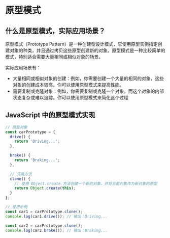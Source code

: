 # 原型模式

## 什么是原型模式，实际应用场景？

原型模式（Prototype Pattern）是一种创建型设计模式，它使用原型实例指定创建对象的种类，并且通过拷贝这些原型创建新的对象。原型模式是一种比较简单的模式，特别适合需要大量相同或相似对象的场景。

实际应用场景有：

- 大量相同或相似对象的创建：例如，你需要创建一个大量的相同的对象，这些对象的创建成本较高。你可以使用原型模式来提高性能。
- 需要复制或克隆对象：例如，你需要复制或克隆一个对象，而这个对象的内部状态复杂或难以追踪。你可以使用原型模式来简化这个过程

## JavaScript 中的原型模式实现

```js
// 原型对象
const carPrototype = {
  drive() {
    return 'Driving...';
  },

  brake() {
    return 'Braking...';
  },

  // 克隆方法
  clone() {
    // 使用 Object.create 方法创建一个新的对象，并将当前对象作为新对象的原型
    return Object.create(this);
  }
};

// 使用示例
const car1 = carPrototype.clone();
console.log(car1.drive()); // 输出：Driving...

const car2 = carPrototype.clone();
console.log(car2.brake()); // 输出：Braking...
```
